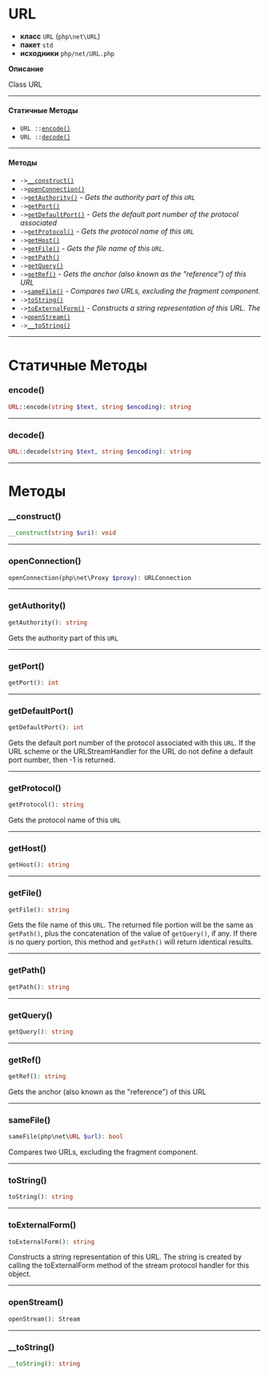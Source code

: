 # URL

- **класс** `URL` (`php\net\URL`)
- **пакет** `std`
- **исходники** `php/net/URL.php`

**Описание**

Class URL

---

#### Статичные Методы

- `URL ::`[`encode()`](#method-encode)
- `URL ::`[`decode()`](#method-decode)

---

#### Методы

- `->`[`__construct()`](#method-__construct)
- `->`[`openConnection()`](#method-openconnection)
- `->`[`getAuthority()`](#method-getauthority) - _Gets the authority part of this ``URL``_
- `->`[`getPort()`](#method-getport)
- `->`[`getDefaultPort()`](#method-getdefaultport) - _Gets the default port number of the protocol associated_
- `->`[`getProtocol()`](#method-getprotocol) - _Gets the protocol name of this ``URL``_
- `->`[`getHost()`](#method-gethost)
- `->`[`getFile()`](#method-getfile) - _Gets the file name of this <code>URL</code>._
- `->`[`getPath()`](#method-getpath)
- `->`[`getQuery()`](#method-getquery)
- `->`[`getRef()`](#method-getref) - _Gets the anchor (also known as the "reference") of this URL_
- `->`[`sameFile()`](#method-samefile) - _Compares two URLs, excluding the fragment component._
- `->`[`toString()`](#method-tostring)
- `->`[`toExternalForm()`](#method-toexternalform) - _Constructs a string representation of this URL. The_
- `->`[`openStream()`](#method-openstream)
- `->`[`__toString()`](#method-__tostring)

---
# Статичные Методы

<a name="method-encode"></a>

### encode()
```php
URL::encode(string $text, string $encoding): string
```

---

<a name="method-decode"></a>

### decode()
```php
URL::decode(string $text, string $encoding): string
```

---
# Методы

<a name="method-__construct"></a>

### __construct()
```php
__construct(string $uri): void
```

---

<a name="method-openconnection"></a>

### openConnection()
```php
openConnection(php\net\Proxy $proxy): URLConnection
```

---

<a name="method-getauthority"></a>

### getAuthority()
```php
getAuthority(): string
```
Gets the authority part of this ``URL``

---

<a name="method-getport"></a>

### getPort()
```php
getPort(): int
```

---

<a name="method-getdefaultport"></a>

### getDefaultPort()
```php
getDefaultPort(): int
```
Gets the default port number of the protocol associated
with this ``URL``. If the URL scheme or the URLStreamHandler
for the URL do not define a default port number,
then -1 is returned.

---

<a name="method-getprotocol"></a>

### getProtocol()
```php
getProtocol(): string
```
Gets the protocol name of this ``URL``

---

<a name="method-gethost"></a>

### getHost()
```php
getHost(): string
```

---

<a name="method-getfile"></a>

### getFile()
```php
getFile(): string
```
Gets the file name of this <code>URL</code>.
The returned file portion will be
the same as ``getPath()``, plus the concatenation of
the value of ``getQuery()``, if any. If there is
no query portion, this method and ``getPath()`` will
return identical results.

---

<a name="method-getpath"></a>

### getPath()
```php
getPath(): string
```

---

<a name="method-getquery"></a>

### getQuery()
```php
getQuery(): string
```

---

<a name="method-getref"></a>

### getRef()
```php
getRef(): string
```
Gets the anchor (also known as the "reference") of this URL

---

<a name="method-samefile"></a>

### sameFile()
```php
sameFile(php\net\URL $url): bool
```
Compares two URLs, excluding the fragment component.

---

<a name="method-tostring"></a>

### toString()
```php
toString(): string
```

---

<a name="method-toexternalform"></a>

### toExternalForm()
```php
toExternalForm(): string
```
Constructs a string representation of this URL. The
string is created by calling the toExternalForm
method of the stream protocol handler for this object.

---

<a name="method-openstream"></a>

### openStream()
```php
openStream(): Stream
```

---

<a name="method-__tostring"></a>

### __toString()
```php
__toString(): string
```